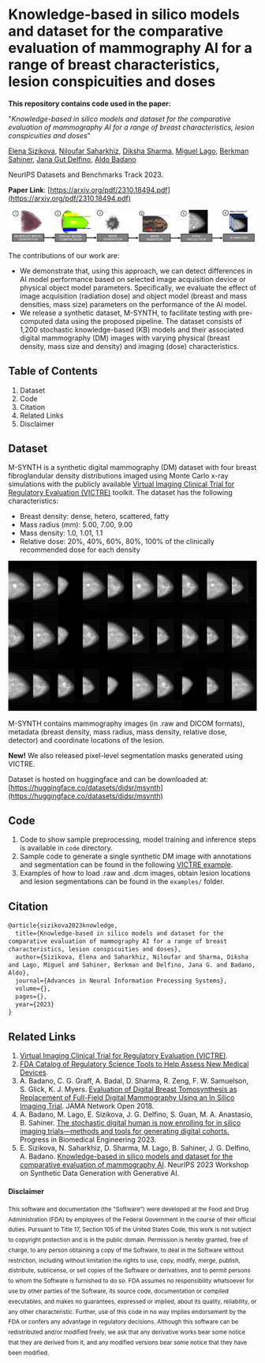 # Knowledge-based in silico models and dataset for the comparative evaluation of mammography AI for a range of breast characteristics, lesion conspicuities and doses

**This repository contains code used in the paper:**

"_Knowledge-based in silico models and dataset for the comparative evaluation of mammography AI for a range of breast characteristics, lesion conspicuities and doses_"

[Elena Sizikova](https://esizikova.github.io/), [Niloufar Saharkhiz](https://www.linkedin.com/in/niloufar-saharkhiz/), [Diksha Sharma](https://www.linkedin.com/in/diksha-sharma-6059977/), [Miguel Lago](https://www.linkedin.com/in/milaan/), [Berkman Sahiner](https://www.linkedin.com/in/berkman-sahiner-6aa9a919/), [Jana Gut Delfino](https://www.linkedin.com/in/janadelfino/), [Aldo Badano](https://www.linkedin.com/in/aldobadano/)

NeurIPS Datasets and Benchmarks Track 2023. 

**Paper Link**: [https://arxiv.org/pdf/2310.18494.pdf](https://arxiv.org/pdf/2310.18494.pdf)

![overview](images/overview.png)

The contributions of our work are:
* We demonstrate that, using this approach, we can detect differences in AI model performance based on selected image acquisition device or physical object model parameters. Specifically, we evaluate the effect of image acquisition (radiation dose) and object model (breast and mass densities, mass size) parameters on the performance of the AI model.
* We release a synthetic dataset, M-SYNTH, to facilitate testing with pre-computed data using the proposed pipeline. The dataset consists of 1,200 stochastic knowledge-based (KB) models and their associated digital mammography (DM) images with varying physical (breast density, mass size and density) and imaging (dose) characteristics.
  

## Table of Contents
1. Dataset
2. Code
3. Citation
4. Related Links
5. Disclaimer

## Dataset
M-SYNTH is a synthetic digital mammography (DM) dataset with four breast fibroglandular density distributions imaged using Monte Carlo x-ray simulations with the publicly available [Virtual Imaging Clinical Trial for Regulatory Evaluation (VICTRE)](https://github.com/DIDSR/VICTRE) toolkit. The dataset has the following characteristics:

* Breast density: dense, hetero, scattered, fatty
* Mass radius (mm): 5.00, 7.00, 9.00
* Mass density: 1.0, 1.01, 1.1
* Relative dose: 20%, 40%, 60%, 80%, 100% of the clinically recommended dose for each density
<p align="center">
<img src='images/examples.png' width='700'>
</p>

 M-SYNTH contains mammography images (in .raw and DICOM formats), metadata (breast density, mass radius, mass density, relative dose, detector) and coordinate locations of the lesion.

**New!** We also released pixel-level segmentation masks generated using VICTRE.  

Dataset is hosted on huggingface and can be downloaded at: [https://huggingface.co/datasets/didsr/msynth](https://huggingface.co/datasets/didsr/msynth)

## Code 
1. Code to show sample preprocessing, model training and inference steps is available in `code` directory.
2. Sample code to generate a single synthetic DM image with annotations and segmentation can be found in the following [VICTRE example](https://github.com/DIDSR/VICTRE_PIPELINE/tree/main/examples/msynth).
3. Examples of how to load .raw and .dcm images, obtain lesion locations and lesion segmentations can be found in the ```examples/``` folder.
   
## Citation
```
@article{sizikova2023knowledge,
  title={Knowledge-based in silico models and dataset for the comparative evaluation of mammography AI for a range of breast characteristics, lesion conspicuities and doses},
  author={Sizikova, Elena and Saharkhiz, Niloufar and Sharma, Diksha and Lago, Miguel and Sahiner, Berkman and Delfino, Jana G. and Badano, Aldo},
  journal={Advances in Neural Information Processing Systems},
  volume={},
  pages={},
  year={2023}
}
```
## Related Links
1. [Virtual Imaging Clinical Trial for Regulatory Evaluation (VICTRE)](https://www.fda.gov/medical-devices/science-and-research-medical-devices/victre-silico-breast-imaging-pipeline).
2. [FDA Catalog of Regulatory Science Tools to Help Assess New Medical Devices](https://www.fda.gov/medical-devices/science-and-research-medical-devices/catalog-regulatory-science-tools-help-assess-new-medical-devices).
3. A. Badano, C. G. Graff, A. Badal, D. Sharma, R. Zeng, F. W. Samuelson, S. Glick, K. J. Myers. [Evaluation of Digital Breast Tomosynthesis as Replacement of Full-Field Digital Mammography Using an In Silico Imaging Trial](http://dx.doi.org/10.1001/jamanetworkopen.2018.5474). JAMA Network Open 2018.
4. A. Badano, M. Lago, E. Sizikova, J. G. Delfino, S. Guan, M. A. Anastasio, B. Sahiner. [The stochastic digital human is now enrolling for in silico imaging trials—methods and tools for generating digital cohorts.](http://dx.doi.org/10.1088/2516-1091/ad04c0) Progress in Biomedical Engineering 2023.   
5. E. Sizikova, N. Saharkhiz, D. Sharma, M. Lago, B. Sahiner, J. G. Delfino, A. Badano. [Knowledge-based in silico models and dataset for the comparative evaluation of mammography AI](https://github.com/DIDSR/msynth-release). NeurIPS 2023 Workshop on Synthetic Data Generation with Generative AI.

####
**Disclaimer**

<sub>
This software and documentation (the "Software") were developed at the Food and Drug Administration (FDA) by employees of the Federal Government in the course of their official duties. Pursuant to Title 17, Section 105 of the United States Code, this work is not subject to copyright protection and is in the public domain. Permission is hereby granted, free of charge, to any person obtaining a copy of the Software, to deal in the Software without restriction, including without limitation the rights to use, copy, modify, merge, publish, distribute, sublicense, or sell copies of the Software or derivatives, and to permit persons to whom the Software is furnished to do so. FDA assumes no responsibility whatsoever for use by other parties of the Software, its source code, documentation or compiled executables, and makes no guarantees, expressed or implied, about its quality, reliability, or any other characteristic. Further, use of this code in no way implies endorsement by the FDA or confers any advantage in regulatory decisions. Although this software can be redistributed and/or modified freely, we ask that any derivative works bear some notice that they are derived from it, and any modified versions bear some notice that they have been modified.
</sub>

